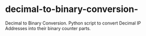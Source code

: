 # decimal-to-binary-conversion-
Decimal to Binary Conversion.
Python script to convert Decimal IP Addresses into their binary counter parts.  
